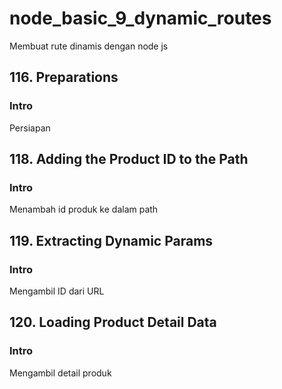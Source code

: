 # node_basic_9_dynamic_routes

Membuat rute dinamis dengan node js

## 116. Preparations

### Intro

Persiapan

## 118. Adding the Product ID to the Path

### Intro

Menambah id produk ke dalam path

## 119. Extracting Dynamic Params

### Intro

Mengambil ID dari URL

## 120. Loading Product Detail Data

### Intro

Mengambil detail produk
